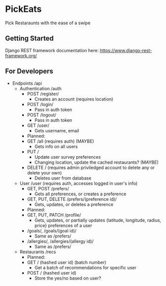 # PickEats
Pick Restaraunts with the ease of a swipe

## Getting Started

Django REST framework documentation here: https://www.django-rest-framework.org/

## For Developers
* Endpoints /api
    * Authentication /auth
        * POST /register/
            * Creates an account (requires location)
        * POST /login/
            * Pass in auth token
        * POST /logout/
            * Pass in auth token
        * GET /user/
            * Gets username, email
        * Planned:
        * GET /all (requires auth) (MAYBE)
            * Gets info on all users
        * PUT /
            * Update user survey preferences
            * Changing location, update the cached restaurants? (MAYBE)
        * DELETE / (requires admin priviledged account to delete any or delete your own)
            * Deletes user from database
    * User /user (requires auth, accesses logged in user's info)
        * GET, POST /prefers/
            * Gets all preferences, or creates a preference
        * GET, PUT, DELETE /prefers/(preference id)/
            * Gets, updates, or deletes a preference
        * Planned:
        * GET, PUT, PATCH /profile/
            * Gets, updates, or partially updates {latitude, longitude, radius, price} preferences of a user
        * /goals/, /goals/(goal id)/
            * Same as /prefers/
        * /allergies/, /allergies/(allergy id)/
            * Same as /prefers/
    * Restaurants /recs 
        * Planned:
        * GET / (hashed user id) (batch number)
            * Get a batch of recommendations for specific user
        * POST / (hashed user id)
            * Store the yes/no based on user?